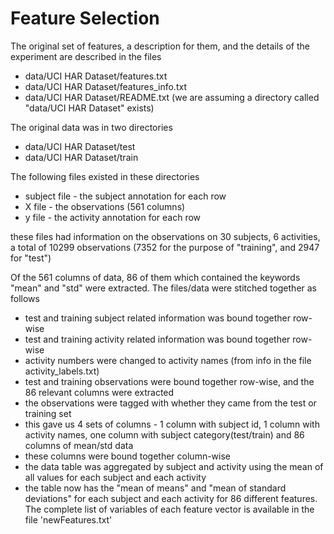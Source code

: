 Feature Selection 
=================
The original set of features, a description for them, and the details of the experiment are described in the files 
- data/UCI HAR Dataset/features.txt
- data/UCI HAR Dataset/features_info.txt
- data/UCI HAR Dataset/README.txt
(we are assuming a directory called "data/UCI HAR Dataset" exists)

The original data was in two directories
- data/UCI HAR Dataset/test
- data/UCI HAR Dataset/train

The following files existed in these directories
- subject file - the subject annotation for each row
- X file - the observations (561 columns)
- y file - the activity annotation for each row

these files had information on the observations on 30 subjects, 6 activities, a total of 10299 observations (7352 for the purpose of "training", and 2947 for "test")

Of the 561 columns of data, 86 of them which contained the keywords "mean" and "std" were extracted. The files/data were stitched together as follows
- test and training subject related information was bound together row-wise
- test and training activity related information was bound together row-wise 
- activity numbers were changed to activity names (from info in the file activity_labels.txt)
- test and training observations were bound together row-wise, and the 86 relevant columns were extracted
- the observations were tagged with whether they came from the test or training set
- this gave us 4 sets of columns - 1 column with subject id, 1 column with activity names, one column with subject category(test/train) and 86 columns of mean/std data
- these columns were bound together column-wise
- the data table was aggregated by subject and activity using the mean of all values for each subject and each activity
- the table now has the "mean of means" and "mean of standard deviations" for each subject and each activity for 86 different features.
The complete list of variables of each feature vector is available in the file 'newFeatures.txt'

